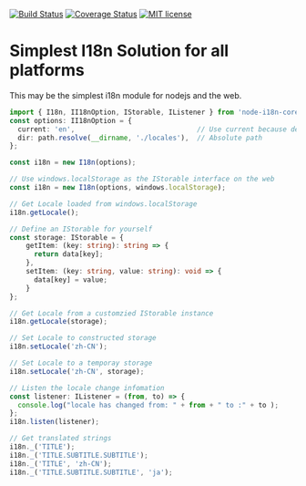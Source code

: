 [![Build Status](https://travis-ci.org/calidion/node-i18n.svg?branch=master)](https://travis-ci.org/calidion/node-i18n.svg?branch=master)
[![Coverage Status](https://coveralls.io/repos/github/calidion/node-i18n/badge.svg?branch=master)](https://coveralls.io/github/calidion/node-i18n?branch=master)
[![MIT license](http://img.shields.io/badge/license-MIT-brightgreen.svg)](http://opensource.org/licenses/MIT)

# Simplest I18n Solution for all platforms

This may be the simplest i18n module for nodejs and the web.

```ts
import { I18n, II18nOption, IStorable, IListener } from 'node-i18n-core';
const options: II18nOption = {
  current: 'en',                              // Use current because default is not allowed here.
  dir: path.resolve(__dirname, './locales'),  // Absolute path
};

const i18n = new I18n(options);

// Use windows.localStorage as the IStorable interface on the web
const i18n = new I18n(options, windows.localStorage);

// Get Locale loaded from windows.localStorage
i18n.getLocale();

// Define an IStorable for yourself
const storage: IStorable = {
    getItem: (key: string): string => {
      return data[key];
    },
    setItem: (key: string, value: string): void => {
      data[key] = value;
    }
};

// Get Locale from a customzied IStorable instance
i18n.getLocale(storage);

// Set Locale to constructed storage
i18n.setLocale('zh-CN');

// Set Locale to a temporay storage
i18n.setLocale('zh-CN', storage);

// Listen the locale change infomation
const listener: IListener = (from, to) => {
  console.log("locale has changed from: " + from + " to :" + to );
};
i18n.listen(listener);

// Get translated strings
i18n._('TITLE');
i18n._('TITLE.SUBTITLE.SUBTITLE');
i18n._('TITLE', 'zh-CN');
i18n._('TITLE.SUBTITLE.SUBTITLE', 'ja');

```